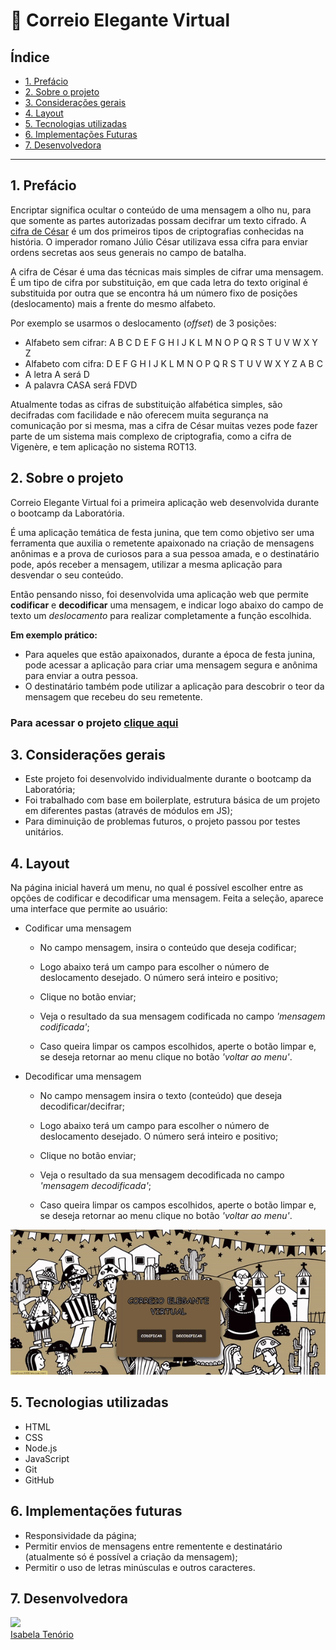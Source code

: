 # :love_letter: Correio Elegante Virtual

## Índice

* [1. Prefácio](#1-prefácio)
* [2. Sobre o projeto](#2-sobre-o-projeto)
* [3. Considerações gerais](#3-considerações-gerais)
* [4. Layout](#5-layout)
* [5. Tecnologias utilizadas](#5-tecnologias-utilizadas)
* [6. Implementações Futuras](#6-implementações-futuras)
* [7. Desenvolvedora](#7-desenvolvedora)

***

## 1. Prefácio

Encriptar significa ocultar o conteúdo de uma mensagem a olho nu,
para que somente as partes autorizadas possam decifrar um texto cifrado.
A [cifra de César](https://pt.wikipedia.org/wiki/Cifra_de_C%C3%A9sar)
é um dos primeiros tipos de criptografias conhecidas na história.
O imperador romano Júlio César utilizava essa cifra para enviar
ordens secretas aos seus generais no campo de batalha.

A cifra de César é uma das técnicas mais simples de cifrar uma mensagem. É um
tipo de cifra por substituição, em que cada letra do texto original é
substituida por outra que se encontra há um número fixo de posições
(deslocamento) mais a frente do mesmo alfabeto.

Por exemplo se usarmos o deslocamento (_offset_) de 3 posições:

* Alfabeto sem cifrar: A B C D E F G H I J K L M N O P Q R S T U V W X Y Z
* Alfabeto com cifra:  D E F G H I J K L M N O P Q R S T U V W X Y Z A B C
* A letra A será D
* A palavra CASA será FDVD

Atualmente todas as cifras de substituição alfabética simples, são decifradas
com facilidade e não oferecem muita segurança na comunicação por si mesma,
mas a cifra de César muitas vezes pode fazer parte de um sistema
mais complexo de criptografia, como
a cifra de Vigenère, e tem aplicação no sistema ROT13.

## 2. Sobre o projeto

Correio Elegante Virtual foi a primeira aplicação web desenvolvida durante o bootcamp da Laboratória. 

É uma aplicação temática de festa junina, que tem como objetivo ser uma ferramenta que auxilia o remetente apaixonado na criação de mensagens anônimas e a prova de curiosos para a sua pessoa amada, e o destinatário pode, após receber a mensagem, utilizar a mesma aplicação para desvendar o seu conteúdo. 

Então pensando nisso, foi desenvolvida uma aplicação web que permite **codificar** e **decodificar** uma mensagem, e indicar logo abaixo do campo de texto um *deslocamento* para realizar completamente a função escolhida.

**Em exemplo prático:**

* Para aqueles que estão apaixonados, durante a época de festa junina, pode acessar a aplicação para criar uma mensagem segura e anônima para enviar a outra pessoa.
* O destinatário também pode utilizar a aplicação para descobrir o teor da mensagem que recebeu do seu remetente.

### Para acessar o projeto [clique aqui](https://belatenorio.github.io/belatenorio.gitgub.io/)

## 3. Considerações gerais

* Este projeto foi desenvolvido individualmente durante o bootcamp da Laboratória;
* Foi trabalhado com base em boilerplate, estrutura básica de um projeto em diferentes pastas (através de módulos em JS);
* Para diminuição de problemas futuros, o projeto passou por testes unitários. 

## 4. Layout

Na página inicial haverá um menu, no qual é possível escolher entre as opções de codificar e decodificar uma mensagem. Feita a seleção, aparece uma interface que permite ao usuário:

* Codificar uma mensagem

  - No campo mensagem, insira o conteúdo que deseja codificar;

  - Logo abaixo terá um campo para escolher o número de deslocamento desejado. O número será inteiro e positivo; 

  - Clique no botão enviar;

  - Veja o resultado da sua mensagem codificada no campo *'mensagem codificada'*;

  - Caso queira limpar os campos escolhidos, aperte o botão limpar e, se deseja retornar ao menu clique no botão *'voltar ao menu'*.

* Decodificar uma mensagem

   - No campo mensagem insira o texto (conteúdo) que deseja decodificar/decifrar;

   - Logo abaixo terá um campo para escolher o número de deslocamento desejado. O número será inteiro e positivo;

   - Clique no botão enviar;

   - Veja o resultado da sua mensagem decodificada no campo *'mensagem decodificada'*;

   - Caso queira limpar os campos escolhidos, aperte o botão limpar e, se deseja retornar ao menu clique no botão *'voltar ao menu'*.

<p align="center">
<img src="./src/image/correioElegante.gif">
</p>

## 5. Tecnologias utilizadas

* HTML
* CSS
* Node.js
* JavaScript
* Git
* GitHub

## 6. Implementações futuras

* Responsividade da página;
* Permitir envios de mensagens entre rementente e destinatário (atualmente só é possível a criação da mensagem); 
* Permitir o uso de letras minúsculas e outros caracteres.

## 7. Desenvolvedora

<img loading="lazy" src="https://avatars.githubusercontent.com/u/117682146?s=400&u=fb1bd6336cde2b5f4c0fd922206c20e89804b67b&v=4" width=115><br>
[Isabela Tenório](https://github.com/belatenorio)




